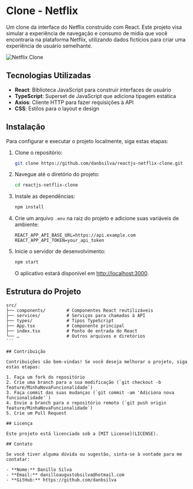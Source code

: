# Clone - Netflix

Um clone da interface do Netflix construído com React. Este projeto visa simular a experiência de navegação e consumo de mídia que você encontraria na plataforma Netflix, utilizando dados fictícios para criar uma experiência de usuário semelhante.

![Netflix Clone](path/to/screenshot.png) <!-- Adicione um link para uma imagem de captura de tela do projeto -->


## Tecnologias Utilizadas

- **React**: Biblioteca JavaScript para construir interfaces de usuário
- **TypeScript**: Superset de JavaScript que adiciona tipagem estática
- **Axios**: Cliente HTTP para fazer requisições à API
- **CSS**: Estilos para o layout e design

## Instalação

Para configurar e executar o projeto localmente, siga estas etapas:

1. Clone o repositório:

    ```bash
    git clone https://github.com/danbsilva/reactjs-netflix-clone.git
    ```

2. Navegue até o diretório do projeto:

    ```bash
    cd reactjs-netflix-clone
    ```

3. Instale as dependências:

    ```bash
    npm install
    ```

4. Crie um arquivo `.env` na raiz do projeto e adicione suas variáveis de ambiente:

    ```env
    REACT_APP_API_BASE_URL=https://api.example.com
    REACT_APP_API_TOKEN=your_api_token
    ```

5. Inicie o servidor de desenvolvimento:

    ```bash
    npm start
    ```

    O aplicativo estará disponível em [http://localhost:3000](http://localhost:3000).

## Estrutura do Projeto
````
src/
├── components/        # Componentes React reutilizáveis
├── services/          # Serviços para chamadas à API
├── types/             # Tipos TypeScript
├── App.tsx            # Componente principal
├── index.tsx          # Ponto de entrada do React
└── …                  # Outros arquivos e diretórios
```

## Contribuição

Contribuições são bem-vindas! Se você deseja melhorar o projeto, siga estas etapas:

1. Faça um fork do repositório
2. Crie uma branch para a sua modificação (`git checkout -b feature/MinhaNovaFuncionalidade`)
3. Faça commit das suas mudanças (`git commit -am 'Adiciona nova funcionalidade'`)
4. Envie a branch para o repositório remoto (`git push origin feature/MinhaNovaFuncionalidade`)
5. Crie um Pull Request

## Licença

Este projeto está licenciado sob a [MIT License](LICENSE).

## Contato

Se você tiver alguma dúvida ou sugestão, sinta-se à vontade para me contatar:

- **Nome:** Danillo Silva
- **Email:** danilloaugustobsilva@hotmail.com
- **GitHub:** https://github.com/danbsilva